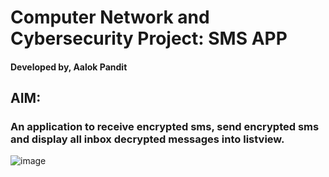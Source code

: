 # Computer Network and Cybersecurity Project: SMS APP
#### Developed by, Aalok Pandit

## AIM: 
### An application to receive encrypted sms, send encrypted sms and display all inbox decrypted messages into listview. 


![image](https://github.com/alowkii/SMS_APP/assets/51901277/267e86e3-602b-4ada-84f2-94cbbcab559d)
